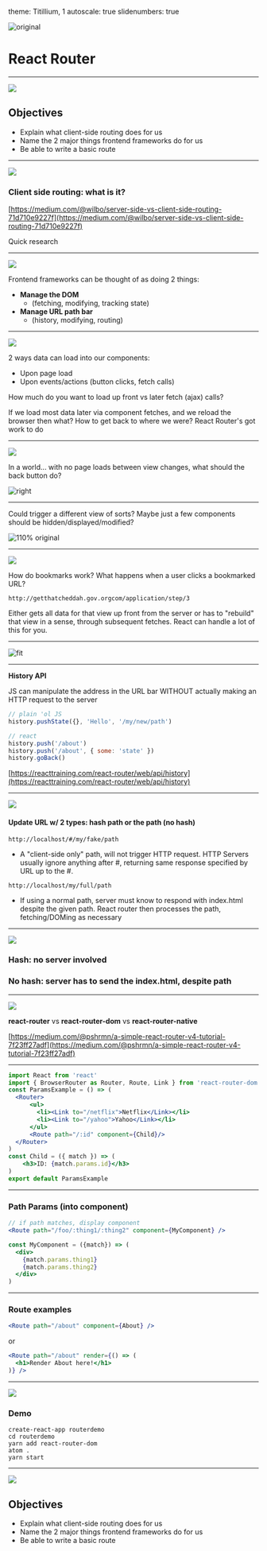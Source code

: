 theme: Titillium, 1
autoscale: true
slidenumbers: true
<!-- @author: Pete Silva -->

![original](img/highway.jpg)

# React Router

---
![](https://upload.wikimedia.org/wikipedia/commons/3/3b/Tibesti_tributaries.jpg)

## Objectives

- Explain what client-side routing does for us
- Name the 2 major things frontend frameworks do for us
- Be able to write a basic route

---
![](img/bg.jpg)

### __Client side routing: what is it?__

[https://medium.com/@wilbo/server-side-vs-client-side-routing-71d710e9227f](https://medium.com/@wilbo/server-side-vs-client-side-routing-71d710e9227f)

Quick research

---
![](img/bg.jpg)

Frontend frameworks can be thought of as doing 2 things:

- __Manage the DOM__
  - (fetching, modifying, tracking state)
- __Manage URL path bar__
  - (history, modifying, routing)

---
![](img/bg.jpg)

2 ways data can load into our components:

- Upon page load
- Upon events/actions (button clicks, fetch calls)

How much do you want to load up front vs later fetch (ajax) calls?

If we load most data later via component fetches, and we reload the browser then what? How to get back to where we were? React Router's got work to do

---
![](img/bg.jpg)

In a world...
with no page loads between view changes, what should the back button do?

![right](https://c1.staticflickr.com/5/4040/5078017790_1027fc2b22_b.jpg)

---

Could trigger a different view of sorts?
Maybe just a few components should be hidden/displayed/modified?

![110% original](img/wizardsteps.png)

---
![](https://fthmb.tqn.com/Xdg2rkdoE4iYEoM3Xj1zB6A9jN8=/3867x2578/filters:fill\(auto,1\)/Bookmarks-56d0cca45f9b5879cc7123a4.jpg)

How do bookmarks work? What happens when a user clicks a bookmarked URL?

`http://getthatcheddah.gov.orgcom/application/step/3`

Either gets all data for that view up front from the server or has to "rebuild" that view in a sense, through subsequent fetches. React can handle a lot of this for you.

---
![fit](img/react-bookmarks.png)

---
__History API__

JS can manipulate the address in the URL bar WITHOUT actually making an HTTP request to the server

```js
// plain 'ol JS
history.pushState({}, 'Hello', '/my/new/path')

// react
history.push('/about')
history.push('/about', { some: 'state' })
history.goBack()
```
[https://reacttraining.com/react-router/web/api/history](https://reacttraining.com/react-router/web/api/history)

---
![](img/bg.jpg)

#### Update URL w/ 2 types: __hash path__ or the __path (no hash)__

`http://localhost/#/my/fake/path`

- A "client-side only" path, will not trigger HTTP request. HTTP Servers usually ignore anything after #, returning same response specified by URL up to the #.

`http://localhost/my/full/path`

- If using a normal path, server must know to respond with index.html despite the given path. React router then processes the path, fetching/DOMing as necessary

---
![](http://www.bradfordgroup.com/wp-content/uploads/2013/06/hashtags.jpg)

### __Hash:__ no server involved
### __No hash:__ server has to send the index.html, despite path

---
![](img/bg.jpg)

__react-router__ vs
__react-router-dom__ vs
__react-router-native__

[https://medium.com/@pshrmn/a-simple-react-router-v4-tutorial-7f23ff27adf](https://medium.com/@pshrmn/a-simple-react-router-v4-tutorial-7f23ff27adf)

---

```jsx
import React from 'react'
import { BrowserRouter as Router, Route, Link } from 'react-router-dom'
const ParamsExample = () => (
  <Router>
      <ul>
        <li><Link to="/netflix">Netflix</Link></li>
        <li><Link to="/yahoo">Yahoo</Link></li>
      </ul>
      <Route path="/:id" component={Child}/>
  </Router>
)
const Child = ({ match }) => (
    <h3>ID: {match.params.id}</h3>
)
export default ParamsExample
```

---
### Path Params (into component)

```jsx
// if path matches, display component
<Route path="/foo/:thing1/:thing2" component={MyComponent} />

const MyComponent = ({match}) => (
  <div>
    {match.params.thing1}
    {match.params.thing2}
  </div>
)
```

---
### Route examples

```jsx
<Route path="/about" component={About} />
```

or

```jsx
<Route path="/about" render={() => (
  <h1>Render About here!</h1>
)} />
```

---
![](https://c.stocksy.com/a/ThG000/z0/64199.jpg)

### Demo

```
create-react-app routerdemo
cd routerdemo
yarn add react-router-dom
atom .
yarn start
```

---
![](https://upload.wikimedia.org/wikipedia/commons/3/3b/Tibesti_tributaries.jpg)

## Objectives

- Explain what client-side routing does for us
- Name the 2 major things frontend frameworks do for us
- Be able to write a basic route
